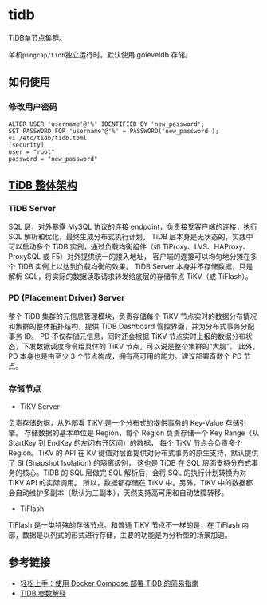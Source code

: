 # tidb

TiDB单节点集群。

单机`pingcap/tidb`独立运行时，默认使用 goleveldb 存储。

## 如何使用

### 修改用户密码

```
ALTER USER 'username'@'%' IDENTIFIED BY 'new_password';
SET PASSWORD FOR 'username'@'%' = PASSWORD('new_password');
vi /etc/tidb/tidb.toml
[security]
user = "root"
password = "new_password"
```

## [TiDB 整体架构](https://docs.pingcap.com/zh/tidb/stable/tidb-architecture/)

### TiDB Server

SQL 层，对外暴露 MySQL 协议的连接 endpoint，负责接受客户端的连接，执行 SQL 解析和优化，最终生成分布式执行计划。
TiDB 层本身是无状态的，实践中可以启动多个 TiDB 实例，通过负载均衡组件（如 TiProxy、LVS、HAProxy、ProxySQL 或 F5）对外提供统一的接入地址，
客户端的连接可以均匀地分摊在多个 TiDB 实例上以达到负载均衡的效果。
TiDB Server 本身并不存储数据，只是解析 SQL，将实际的数据读取请求转发给底层的存储节点 TiKV（或 TiFlash）。

### PD (Placement Driver) Server

整个 TiDB 集群的元信息管理模块，负责存储每个 TiKV 节点实时的数据分布情况和集群的整体拓扑结构，提供 TiDB Dashboard 管控界面，并为分布式事务分配事务 ID。
PD 不仅存储元信息，同时还会根据 TiKV 节点实时上报的数据分布状态，下发数据调度命令给具体的 TiKV 节点，可以说是整个集群的“大脑”。
此外，PD 本身也是由至少 3 个节点构成，拥有高可用的能力。建议部署奇数个 PD 节点。

### 存储节点

- TiKV Server

负责存储数据，从外部看 TiKV 是一个分布式的提供事务的 Key-Value 存储引擎。
存储数据的基本单位是 Region，每个 Region 负责存储一个 Key Range（从 StartKey 到 EndKey 的左闭右开区间）的数据，
每个 TiKV 节点会负责多个 Region。TiKV 的 API 在 KV 键值对层面提供对分布式事务的原生支持，默认提供了 SI (Snapshot Isolation) 的隔离级别，
这也是 TiDB 在 SQL 层面支持分布式事务的核心。TiDB 的 SQL 层做完 SQL 解析后，会将 SQL 的执行计划转换为对 TiKV API 的实际调用。
所以，数据都存储在 TiKV 中。另外，TiKV 中的数据都会自动维护多副本（默认为三副本），天然支持高可用和自动故障转移。

- TiFlash

TiFlash 是一类特殊的存储节点。和普通 TiKV 节点不一样的是，在 TiFlash 内部，数据是以列式的形式进行存储，主要的功能是为分析型的场景加速。

## 参考链接

- [轻松上手：使用 Docker Compose 部署 TiDB 的简易指南](https://tidb.net/blog/26924a6e)
- [TIDB 参数解释](https://www.cnblogs.com/mowei/p/7257761.html)
